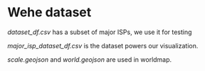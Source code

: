 # Wehe dataset


*dataset_df.csv* has a subset of major ISPs, we use it for testing

*major_isp_dataset_df.csv* is the dataset powers our visualization.

*scale.geojson* and *world.geojson* are used in worldmap.

